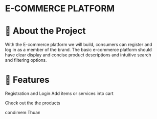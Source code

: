 # E-COMMERCE PLATFORM

# 🚀 About the Project

With the E-commerce platform we will build, consumers can register and log in as a member of the brand. The basic e-commerce platform should have clear display and concise product descriptions and intuitive search and filtering options.


# 🧐 Features

Registration and Login
Add items or services into cart

Check out the the products

condimem Thuan

